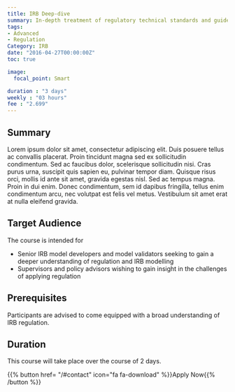 ```yaml
---
title: IRB Deep-dive
summary: In-depth treatment of regulatory technical standards and guidelines
tags:
- Advanced
- Regulation
Category: IRB
date: "2016-04-27T00:00:00Z"
toc: true

image:
  focal_point: Smart

duration : "3 days"
weekly : "03 hours"
fee : "2.699"
---
```



## Summary

Lorem ipsum dolor sit amet, consectetur adipiscing elit. Duis posuere tellus ac convallis placerat. Proin tincidunt magna sed ex sollicitudin condimentum. Sed ac faucibus dolor, scelerisque sollicitudin nisi. Cras purus urna, suscipit quis sapien eu, pulvinar tempor diam. Quisque risus orci, mollis id ante sit amet, gravida egestas nisl. Sed ac tempus magna. Proin in dui enim. Donec condimentum, sem id dapibus fringilla, tellus enim condimentum arcu, nec volutpat est felis vel metus. Vestibulum sit amet erat at nulla eleifend gravida.


## Target Audience

The course is intended for 

* Senior IRB model developers and model validators seeking to gain a deeper understanding of regulation and IRB modelling
* Supervisors and policy advisors wishing to gain insight in the challenges of applying regulation

## Prerequisites

Participants are advised to come equipped with a broad understanding of IRB regulation.


## Duration

This course will take place over the course of 2 days.


{{% button href= "/#contact" icon="fa fa-download" %}}Apply Now{{% /button %}}